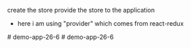 create the store 
provide the store to the application 
 - here i am using "provider" which comes from react-redux 

#   d e m o - a p p - 2 6 - 6  
 #   d e m o - a p p - 2 6 - 6  
 